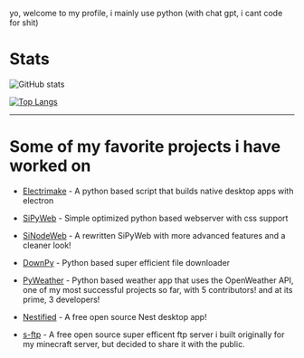 yo, welcome to my profile, i mainly use python (with chat gpt, i cant code for shit) 

# Stats

![GitHub stats](https://github-readme-stats.vercel.app/api?username=colebolebole&show_icons=true&theme=transparent)

[![Top Langs](https://github-readme-stats.vercel.app/api/top-langs/?username=colebolebole&show_icons=true&theme=transparent&layout=donut)](https://github.com/anuraghazra/github-readme-stats)

---

# Some of my favorite projects i have worked on

- <p><a href="https://github.com/colebolebole/Electrimake">Electrimake</a> - A python based script that builds native desktop apps with electron</p>
- <p><a href="https://github.com/colebolebole/SiPyWeb">SiPyWeb</a> - Simple optimized python based webserver with css support</p>
- <p><a href="https://github.com/colebolebole/SiNodeWeb">SiNodeWeb</a> - A rewritten SiPyWeb with more advanced features and a cleaner look!</p>
- <p><a href="https://github.com/colebolebole/DownPy">DownPy</a> - Python based super efficient file downloader</p>
- <p><a href="https://github.com/colebolebole/pyweather">PyWeather</a> - Python based weather app that uses the OpenWeather API, one of my most successful projects so far, with 5 contributors! and at its prime, 3 developers!
- <p><a href="https://github.com/colebolebole/Nestified">Nestified</a> - A free open source Nest desktop app!</p>
- <p><a href="https://github.com/colebolebole/s-ftp">s-ftp</a> - A free open source super efficent ftp server i built originally for my minecraft server, but decided to share it with the public.</p>

